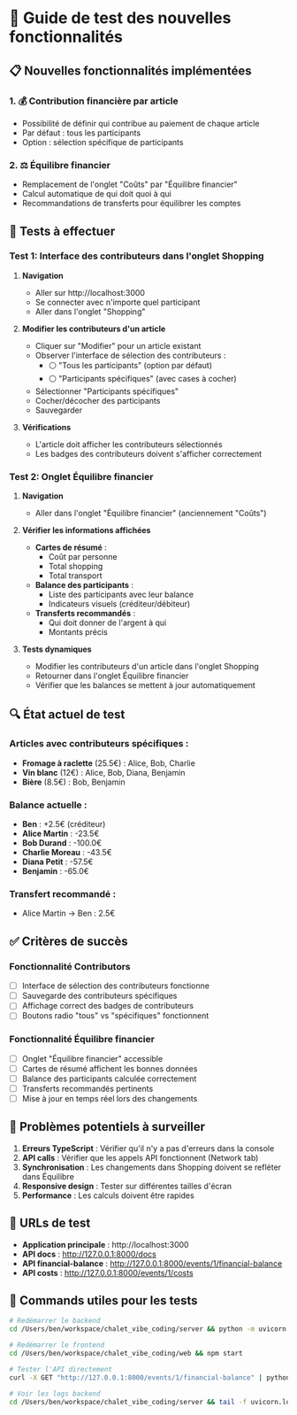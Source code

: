 # 🎯 Guide de test des nouvelles fonctionnalités

## 📋 Nouvelles fonctionnalités implémentées

### 1. 💰 Contribution financière par article
- Possibilité de définir qui contribue au paiement de chaque article
- Par défaut : tous les participants
- Option : sélection spécifique de participants

### 2. ⚖️ Équilibre financier
- Remplacement de l'onglet "Coûts" par "Équilibre financier"
- Calcul automatique de qui doit quoi à qui
- Recommandations de transferts pour équilibrer les comptes

## 🧪 Tests à effectuer

### Test 1: Interface des contributeurs dans l'onglet Shopping

1. **Navigation**
   - Aller sur http://localhost:3000
   - Se connecter avec n'importe quel participant
   - Aller dans l'onglet "Shopping"

2. **Modifier les contributeurs d'un article**
   - Cliquer sur "Modifier" pour un article existant
   - Observer l'interface de sélection des contributeurs :
     - ⚪ "Tous les participants" (option par défaut)
     - ⚪ "Participants spécifiques" (avec cases à cocher)
   - Sélectionner "Participants spécifiques"
   - Cocher/décocher des participants
   - Sauvegarder

3. **Vérifications**
   - L'article doit afficher les contributeurs sélectionnés
   - Les badges des contributeurs doivent s'afficher correctement

### Test 2: Onglet Équilibre financier

1. **Navigation**
   - Aller dans l'onglet "Équilibre financier" (anciennement "Coûts")

2. **Vérifier les informations affichées**
   - **Cartes de résumé** :
     - Coût par personne
     - Total shopping
     - Total transport
   - **Balance des participants** :
     - Liste des participants avec leur balance
     - Indicateurs visuels (créditeur/débiteur)
   - **Transferts recommandés** :
     - Qui doit donner de l'argent à qui
     - Montants précis

3. **Tests dynamiques**
   - Modifier les contributeurs d'un article dans l'onglet Shopping
   - Retourner dans l'onglet Équilibre financier
   - Vérifier que les balances se mettent à jour automatiquement

## 🔍 État actuel de test

### Articles avec contributeurs spécifiques :
- **Fromage à raclette** (25.5€) : Alice, Bob, Charlie
- **Vin blanc** (12€) : Alice, Bob, Diana, Benjamin  
- **Bière** (8.5€) : Bob, Benjamin

### Balance actuelle :
- **Ben** : +2.5€ (créditeur)
- **Alice Martin** : -23.5€
- **Bob Durand** : -100.0€ 
- **Charlie Moreau** : -43.5€
- **Diana Petit** : -57.5€
- **Benjamin** : -65.0€

### Transfert recommandé :
- Alice Martin → Ben : 2.5€

## ✅ Critères de succès

### Fonctionnalité Contributors
- [ ] Interface de sélection des contributeurs fonctionne
- [ ] Sauvegarde des contributeurs spécifiques
- [ ] Affichage correct des badges de contributeurs
- [ ] Boutons radio "tous" vs "spécifiques" fonctionnent

### Fonctionnalité Équilibre financier
- [ ] Onglet "Équilibre financier" accessible
- [ ] Cartes de résumé affichent les bonnes données
- [ ] Balance des participants calculée correctement
- [ ] Transferts recommandés pertinents
- [ ] Mise à jour en temps réel lors des changements

## 🐛 Problèmes potentiels à surveiller

1. **Erreurs TypeScript** : Vérifier qu'il n'y a pas d'erreurs dans la console
2. **API calls** : Vérifier que les appels API fonctionnent (Network tab)
3. **Synchronisation** : Les changements dans Shopping doivent se refléter dans Équilibre
4. **Responsive design** : Tester sur différentes tailles d'écran
5. **Performance** : Les calculs doivent être rapides

## 📱 URLs de test

- **Application principale** : http://localhost:3000
- **API docs** : http://127.0.0.1:8000/docs
- **API financial-balance** : http://127.0.0.1:8000/events/1/financial-balance
- **API costs** : http://127.0.0.1:8000/events/1/costs

## 🔧 Commands utiles pour les tests

```bash
# Redémarrer le backend
cd /Users/ben/workspace/chalet_vibe_coding/server && python -m uvicorn main:app --reload

# Redémarrer le frontend  
cd /Users/ben/workspace/chalet_vibe_coding/web && npm start

# Tester l'API directement
curl -X GET "http://127.0.0.1:8000/events/1/financial-balance" | python -m json.tool

# Voir les logs backend
cd /Users/ben/workspace/chalet_vibe_coding/server && tail -f uvicorn.log
```
